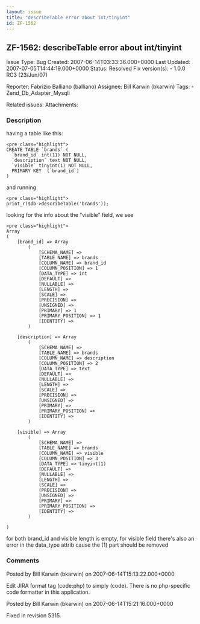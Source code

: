 ```yaml
---
layout: issue
title: "describeTable error about int/tinyint"
id: ZF-1562
---
```


ZF-1562: describeTable error about int/tinyint
----------------------------------------------

 Issue Type: Bug Created: 2007-06-14T03:33:36.000+0000 Last Updated: 2007-07-05T14:44:19.000+0000 Status: Resolved Fix version(s): - 1.0.0 RC3 (23/Jun/07)
 
 Reporter:  Fabrizio Balliano (balliano)  Assignee:  Bill Karwin (bkarwin)  Tags: - Zend\_Db\_Adapter\_Mysqli
 
 Related issues: 
 Attachments: 
### Description

having a table like this:

 
    <pre class="highlight">
    CREATE TABLE `brands` (
      `brand_id` int(11) NOT NULL,
      `description` text NOT NULL,
      `visible` tinyint(1) NOT NULL,
      PRIMARY KEY  (`brand_id`)
    )


and running

 
    <pre class="highlight">
    print_r($db->describeTable('brands'));


looking for the info about the "visible" field, we see

 
    <pre class="highlight">
    Array
    (
        [brand_id] => Array
            (
                [SCHEMA_NAME] => 
                [TABLE_NAME] => brands
                [COLUMN_NAME] => brand_id
                [COLUMN_POSITION] => 1
                [DATA_TYPE] => int
                [DEFAULT] => 
                [NULLABLE] => 
                [LENGTH] => 
                [SCALE] => 
                [PRECISION] => 
                [UNSIGNED] => 
                [PRIMARY] => 1
                [PRIMARY_POSITION] => 1
                [IDENTITY] => 
            )
    
        [description] => Array
            (
                [SCHEMA_NAME] => 
                [TABLE_NAME] => brands
                [COLUMN_NAME] => description
                [COLUMN_POSITION] => 2
                [DATA_TYPE] => text
                [DEFAULT] => 
                [NULLABLE] => 
                [LENGTH] => 
                [SCALE] => 
                [PRECISION] => 
                [UNSIGNED] => 
                [PRIMARY] => 
                [PRIMARY_POSITION] => 
                [IDENTITY] => 
            )
    
        [visible] => Array
            (
                [SCHEMA_NAME] => 
                [TABLE_NAME] => brands
                [COLUMN_NAME] => visible
                [COLUMN_POSITION] => 3
                [DATA_TYPE] => tinyint(1)
                [DEFAULT] => 
                [NULLABLE] => 
                [LENGTH] => 
                [SCALE] => 
                [PRECISION] => 
                [UNSIGNED] => 
                [PRIMARY] => 
                [PRIMARY_POSITION] => 
                [IDENTITY] => 
            )
    
    )


for both brand\_id and visible length is empty, for visible field there's also an error in the data\_type attrib cause the (1) part should be removed

 

 

### Comments

Posted by Bill Karwin (bkarwin) on 2007-06-14T15:13:22.000+0000

Edit JIRA format tag (code:php) to simply (code). There is no php-specific code formatter in this application.

 

 

Posted by Bill Karwin (bkarwin) on 2007-06-14T15:21:16.000+0000

Fixed in revision 5315.

 

 